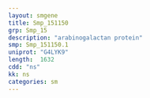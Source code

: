 ```yaml
---
layout: smgene
title: Smp_151150
grp: Smp_15
description: "arabinogalactan protein"
smp: Smp_151150.1
uniprot: "G4LYK9"
length:  1632
cdd: "ns"
kk: ns
categories: sm
---
```

